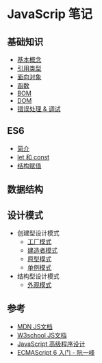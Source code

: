 # JavaScrip 笔记

## 基础知识

* [基本概念](./基础知识/基本概念.md)
* [引用类型](./基础知识/引用类型.md)
* [面向对象](./基础知识/面向对象.md)
* [函数](./基础知识/函数.md)
* [BOM](./基础知识/BOM.md)
* [DOM](./基础知识/DOM.md)
* [错误处理 & 调试](./基础知识/错误处理&调试.md)


## ES6

* [简介](./ES6/简介.md)
* [let 和 const](./ES6/let和const.md)
* [结构赋值](./ES6/结构赋值.md)

## 数据结构

## 设计模式

* 创建型设计模式
  * [工厂模式](./设计模式/工厂模式.md)
  * [建造者模式](./设计模式/建造者模式.md)
  * [原型模式](./设计模式/原型模式.md)
  * [单例模式](./设计模式/单例模式.md)
* 结构型设计模式
  * [外观模式](./设计模式/外观模式.md)



## 参考

* [MDN JS文档](https://developer.mozilla.org/zh-CN/docs/Web/JavaScript/Reference/Global_Objects)
* [W3school JS文档](http://www.w3school.com.cn/jsref/index.asp)
* [JavaScript 高级程序设计](http://www.ituring.com.cn/book/946)
* [ECMAScript 6 入门 - 阮一峰](http://es6.ruanyifeng.com/)
